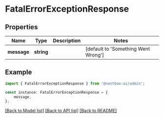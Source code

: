 # FatalErrorExceptionResponse


## Properties

Name | Type | Description | Notes
------------ | ------------- | ------------- | -------------
**message** | **string** |  | [default to 'Something Went Wrong']

## Example

```typescript
import { FatalErrorExceptionResponse } from '@nestbox-ai/admin';

const instance: FatalErrorExceptionResponse = {
    message,
};
```

[[Back to Model list]](../README.md#documentation-for-models) [[Back to API list]](../README.md#documentation-for-api-endpoints) [[Back to README]](../README.md)
